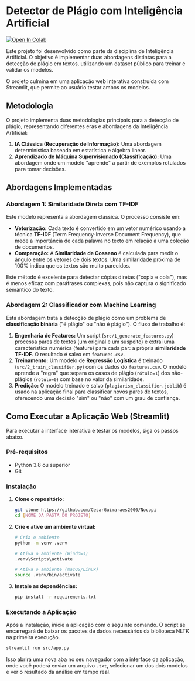 # Detector de Plágio com Inteligência Artificial

[![Open In Colab](https://colab.research.google.com/assets/colab-badge.svg)](https://colab.research.google.com/github/CesarGuimaraes2000/Nocopi)

Este projeto foi desenvolvido como parte da disciplina de Inteligência Artificial. O objetivo é implementar duas abordagens distintas para a detecção de plágio em textos, utilizando um dataset público para treinar e validar os modelos.

O projeto culmina em uma aplicação web interativa construída com Streamlit, que permite ao usuário testar ambos os modelos.

## Metodologia

O projeto implementa duas metodologias principais para a detecção de plágio, representando diferentes eras e abordagens da Inteligência Artificial:

1.  **IA Clássica (Recuperação de Informação):** Uma abordagem determinística baseada em estatística e álgebra linear.
2.  **Aprendizado de Máquina Supervisionado (Classificação):** Uma abordagem onde um modelo "aprende" a partir de exemplos rotulados para tomar decisões.

## Abordagens Implementadas

### Abordagem 1: Similaridade Direta com TF-IDF

Este modelo representa a abordagem clássica. O processo consiste em:

  - **Vetorização:** Cada texto é convertido em um vetor numérico usando a técnica **TF-IDF** (Term Frequency-Inverse Document Frequency), que mede a importância de cada palavra no texto em relação a uma coleção de documentos.
  - **Comparação:** A **Similaridade de Cosseno** é calculada para medir o ângulo entre os vetores de dois textos. Uma similaridade próxima de 100% indica que os textos são muito parecidos.

Este método é excelente para detectar cópias diretas ("copia e cola"), mas é menos eficaz com paráfrases complexas, pois não captura o significado semântico do texto.

### Abordagem 2: Classificador com Machine Learning

Esta abordagem trata a detecção de plágio como um problema de **classificação binária** ("é plágio" ou "não é plágio"). O fluxo de trabalho é:

1.  **Engenharia de Features:** Um script (`src/1_generate_features.py`) processa pares de textos (um original e um suspeito) e extrai uma característica numérica (feature) para cada par: a própria **similaridade TF-IDF**. O resultado é salvo em `features.csv`.
2.  **Treinamento:** Um modelo de **Regressão Logística** é treinado (`src/2_train_classifier.py`) com os dados do `features.csv`. O modelo aprende a "regra" que separa os casos de plágio (`rótulo=1`) dos não-plágios (`rótulo=0`) com base no valor da similaridade.
3.  **Predição:** O modelo treinado e salvo (`plagiarism_classifier.joblib`) é usado na aplicação final para classificar novos pares de textos, oferecendo uma decisão "sim" ou "não" com um grau de confiança.

## Como Executar a Aplicação Web (Streamlit)

Para executar a interface interativa e testar os modelos, siga os passos abaixo.

### Pré-requisitos

  - Python 3.8 ou superior
  - Git

### Instalação

1.  **Clone o repositório:**

    ```bash
    git clone https://github.com/CesarGuimaraes2000/Nocopi
    cd [NOME_DA_PASTA_DO_PROJETO]
    ```

2.  **Crie e ative um ambiente virtual:**

    ```bash
    # Cria o ambiente
    python -m venv .venv

    # Ativa o ambiente (Windows)
    .venv\Scripts\activate

    # Ativa o ambiente (macOS/Linux)
    source .venv/bin/activate
    ```

3.  **Instale as dependências:**

    ```bash
    pip install -r requirements.txt
    ```

### Executando a Aplicação

Após a instalação, inicie a aplicação com o seguinte comando. O script se encarregará de baixar os pacotes de dados necessários da biblioteca NLTK na primeira execução.

```bash
streamlit run src/app.py
```

Isso abrirá uma nova aba no seu navegador com a interface da aplicação, onde você poderá enviar um arquivo `.txt`, selecionar um dos dois modelos e ver o resultado da análise em tempo real.
